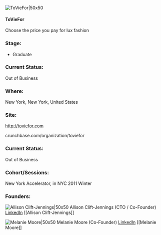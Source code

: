 

![ToVieFor|50x50](https://apimg.techstars.com/connect/images/image_files/544682a94990a2cd4e000003/original/pinoccio-icon.png)

#### ToVieFor
Choose the price you pay for lux fashion

### Stage: 
 - Graduate 

### Current Status: 
Out of Business

### Where:
New York, New York, United States

### Site:
http://toviefor.com



crunchbase.com/organization/toviefor

### Current Status: 
Out of Business

### Cohort/Sessions: 
New York Accelerator, in NYC 2011 Winter

### Founders: 

![Allison Clift-Jennings|50x50](https://apimg.techstars.com/connect/images/image_files/6182f02cab003f73c25591b3/original/Main_Headshot.jpg) Allison Clift-Jennings (CTO / Co-Founder) [LinkedIn](https://linkedin.com/in/amcjen) [[Allison Clift-Jennings]]

![Melanie Moore|50x50](https://apimg.techstars.com/connect/images/image_files/59483686c9aec720b700001c/original/mm.jpg) Melanie Moore (Co-Founder) [LinkedIn](https://linkedin.com/in/melanieio) [[Melanie Moore]]


